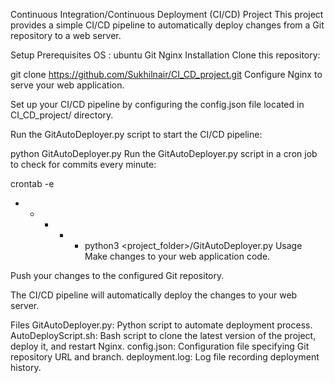 Continuous Integration/Continuous Deployment (CI/CD) Project
This project provides a simple CI/CD pipeline to automatically deploy changes from a Git repository to a web server.

Setup
Prerequisites
OS : ubuntu
Git
Nginx
Installation
Clone this repository:

git clone https://github.com/Sukhilnair/CI_CD_project.git
Configure Nginx to serve your web application.

Set up your CI/CD pipeline by configuring the config.json file located in CI_CD_project/ directory.

Run the GitAutoDeployer.py script to start the CI/CD pipeline:

python GitAutoDeployer.py
Run the GitAutoDeployer.py script in a cron job to check for commits every minute:

crontab -e
* * * * * python3 <project_folder>/GitAutoDeployer.py
Usage
Make changes to your web application code.

Push your changes to the configured Git repository.

The CI/CD pipeline will automatically deploy the changes to your web server.

Files
GitAutoDeployer.py: Python script to automate deployment process.
AutoDeployScript.sh: Bash script to clone the latest version of the project, deploy it, and restart Nginx.
config.json: Configuration file specifying Git repository URL and branch.
deployment.log: Log file recording deployment history.

